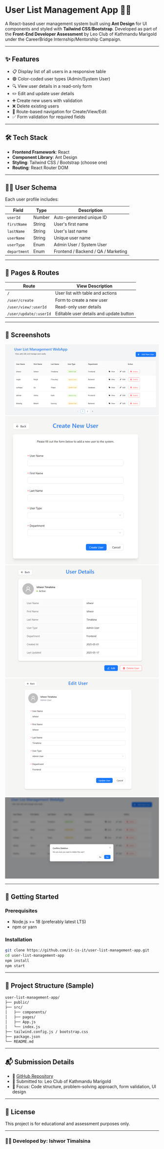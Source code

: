 # User List Management App 🧑‍💼

A React-based user management system built using **Ant Design** for UI components and styled with **Tailwind CSS**/**Bootstrap**. Developed as part of the **Front-End Developer Assessment** by Leo Club of Kathmandu Marigold under the CareerBridge Internship/Mentorship Campaign.

---

## ✨ Features

- 📋 Display list of all users in a responsive table
- 🟢 Color-coded user types (Admin/System User)
- 🔍 View user details in a read-only form
- ✏️ Edit and update user details
- ➕ Create new users with validation
- ❌ Delete existing users
- 🚦 Route-based navigation for Create/View/Edit
- ✅ Form validation for required fields

---

## 🛠️ Tech Stack

- **Frontend Framework**: React
- **Component Library**: Ant Design
- **Styling**: Tailwind CSS / Bootstrap (choose one)
- **Routing**: React Router DOM

---

## 🧑‍💻 User Schema

Each user profile includes:

| Field        | Type   | Description                         |
| ------------ | ------ | ----------------------------------- |
| `userId`     | Number | Auto-generated unique ID            |
| `firstName`  | String | User's first name                   |
| `lastName`   | String | User's last name                    |
| `userName`   | String | Unique user name                    |
| `userType`   | Enum   | Admin User / System User            |
| `department` | Enum   | Frontend / Backend / QA / Marketing |

---

## 📂 Pages & Routes

| Route                  | View Description                        |
| ---------------------- | --------------------------------------- |
| `/`                    | User list with table and actions        |
| `/user/create`         | Form to create a new user               |
| `/user/view/:userId`   | Read-only user details                  |
| `/user/update/:userId` | Editable user details and update button |

---

## 📸 Screenshots

![User List Screenshot](./public/screenshot-1.png)
![Create New User Screenshot](./public/Screenshot-2.png)
![View User Details Screenshot](./public/Screenshot-3.png)
![Edit User Details Screenshot](./public/Screenshot-4.png)
![Delete User Screenshot](./public/screenshot-5.png)

---

## 🚀 Getting Started

### Prerequisites

- Node.js >= 18 (preferably latest LTS)
- npm or yarn

### Installation

```bash
git clone https://github.com/it-is-it/user-list-management-app.git
cd user-list-management-app
npm install
npm start
```

---

## 📁 Project Structure (Sample)

```
user-list-management-app/
├── public/
├── src/
│   ├── components/
│   ├── pages/
│   ├── App.js
│   └── index.js
├── tailwind.config.js / bootstrap.css
├── package.json
└── README.md
```

---

## 📬 Submission Details

- 🔗 [GitHub Repository](https://github.com/it-is-it/user-list-management-app)
- 📄 Submitted to: Leo Club of Kathmandu Marigold
- 🧠 Focus: Code structure, problem-solving approach, form validation, UI design

---

## 📃 License

This project is for educational and assessment purposes only.

---

### 👨‍💻 Developed by: Ishwor Timalsina

